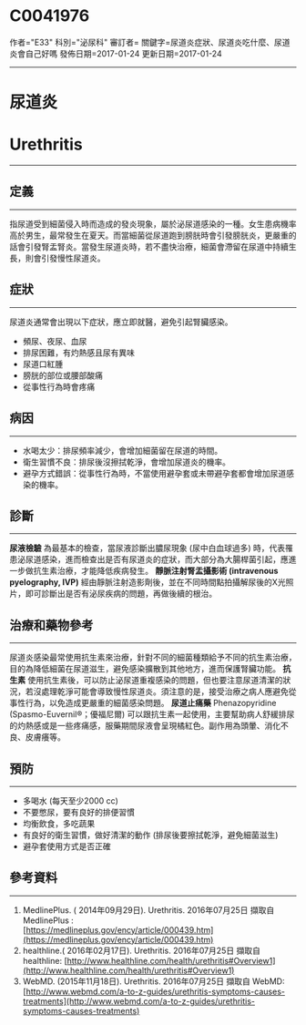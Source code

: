 # C0041976
作者="E33"
科別="泌尿科"
審訂者=
關鍵字=尿道炎症狀、尿道炎吃什麼、尿道炎會自己好嗎
發佈日期=2017-01-24
更新日期=2017-01-24

----------
# 尿道炎
# Urethritis


----------
## 定義
----------

指尿道受到細菌侵入時而造成的發炎現象，屬於泌尿道感染的一種。女生患病機率高於男生，最常發生在夏天。而當細菌從尿道跑到膀胱時會引發膀胱炎，更嚴重的話會引發腎盂腎炎。當發生尿道炎時，若不盡快治療，細菌會滯留在尿道中持續生長，則會引發慢性尿道炎。

## 症狀
----------

尿道炎通常會出現以下症狀，應立即就醫，避免引起腎臟感染。

- 頻尿、夜尿、血尿
- 排尿困難，有灼熱感且尿有異味
- 尿道口紅腫
- 膀胱的部位或腰部酸痛
- 從事性行為時會疼痛
## 病因
----------
- 水喝太少：排尿頻率減少，會增加細菌留在尿道的時間。
- 衛生習慣不良：排尿後沒擦拭乾淨，會增加尿道炎的機率。
- 避孕方式錯誤：從事性行為時，不當使用避孕套或未帶避孕套都會增加尿道感染的機率。
## 診斷
----------

**尿液檢驗**
為最基本的檢查，當尿液診斷出膿尿現象 (尿中白血球過多) 時，代表罹患泌尿道感染，進而檢查出是否有尿道炎的症狀，而大部分為大腸桿菌引起，應進一步做抗生素治療，才能降低疾病發生。
**靜脈注射腎盂攝影術 (intravenous pyelography, IVP)**
經由靜脈注射造影劑後，並在不同時間點拍攝解尿後的X光照片，即可診斷出是否有泌尿疾病的問題，再做後續的根治。

## 治療和藥物參考
----------

尿道炎感染最常使用抗生素來治療，針對不同的細菌種類給予不同的抗生素治療，目的為降低細菌在尿道滋生，避免感染擴散到其他地方，進而保護腎臟功能。
**抗生素**
使用抗生素後，可以防止泌尿道重複感染的問題，但也要注意尿道清潔的狀況，若沒處理乾淨可能會導致慢性尿道炎。須注意的是，接受治療之病人應避免從事性行為，以免造成更嚴重的細菌感染問題。
**尿道止痛藥**
Phenazopyridine (Spasmo-Euvernil®；優福尼爾) 可以跟抗生素一起使用，主要幫助病人舒緩排尿的灼熱感或是一些疼痛感，服藥期間尿液會呈現橘紅色。副作用為頭暈、消化不良、皮膚癢等。

## 預防
----------
- 多喝水 (每天至少2000 cc)
- 不要憋尿，要有良好的排便習慣
- 均衡飲食，多吃蔬果
- 有良好的衛生習慣，做好清潔的動作 (排尿後要擦拭乾淨，避免細菌滋生)
- 避孕套使用方式是否正確
## 參考資料
----------
1. MedlinePlus. ( 2014年09月29日). Urethritis. 2016年07月25日 擷取自MedlinePlus :  
  [https://medlineplus.gov/ency/article/000439.htm](https://medlineplus.gov/ency/article/000439.htm)
2. healthline.( 2016年02月17日). Urethritis. 2016年07月25日 擷取自healthline:
  [http://www.healthline.com/health/urethritis#Overview1](http://www.healthline.com/health/urethritis#Overview1)
3. WebMD. (2015年11月18日). Urethritis. 2016年07月25日 擷取自 WebMD:
  [http://www.webmd.com/a-to-z-guides/urethritis-symptoms-causes-treatments](http://www.webmd.com/a-to-z-guides/urethritis-symptoms-causes-treatments)

